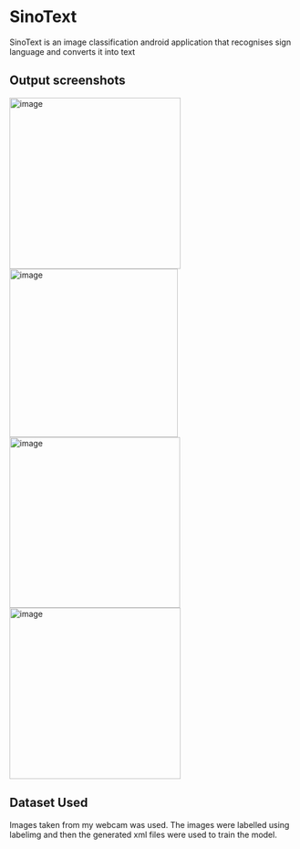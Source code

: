 # SinoText
SinoText is an image classification android application that recognises sign language and converts it into text

## Output screenshots

<img width="300" alt="image" src="https://user-images.githubusercontent.com/71515520/192137787-0ad6e865-52c4-4b20-9df2-0ad11e86b35a.png">
<img width="295" alt="image" src="https://user-images.githubusercontent.com/71515520/192137797-8e1d3bbb-1f35-4712-86b8-aa8d38245eed.png">
<img width="299" alt="image" src="https://user-images.githubusercontent.com/71515520/192137808-507b388b-9cec-45ac-9874-fed477044bf9.png">
<img width="300" alt="image" src="https://user-images.githubusercontent.com/71515520/192137814-848806e5-3241-4be6-8080-4cfe605f68aa.png">


## Dataset Used
Images taken from my webcam was used. The images were labelled using labelimg and then the generated xml files were used to train the model.
